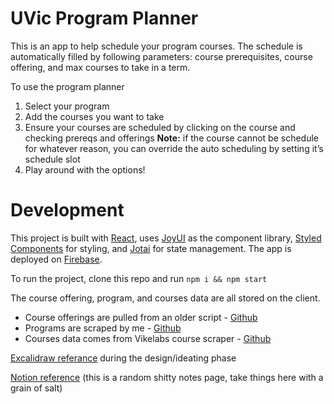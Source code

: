 # UVic Program Planner

This is an app to help schedule your program courses. The schedule is automatically filled by following parameters: course prerequisites, course offering, and max courses to take in a term.

To use the program planner

1. Select your program
2. Add the courses you want to take
3. Ensure your courses are scheduled by clicking on the course and checking prereqs and offerings
   **Note:** if the course cannot be schedule for whatever reason, you can override the auto scheduling by setting it’s schedule slot
4. Play around with the options!

# Development

This project is built with [React](https://reactjs.org), uses [JoyUI](https://mui.com/joy-ui/getting-started/overview/) as the component library, [Styled Components](https://styled-components.com) for styling, and [Jotai](https://jotai.org) for state management. The app is deployed on [Firebase](https://firebase.google.com).

To run the project, clone this repo and run `npm i && npm start`

The course offering, program, and courses data are all stored on the client.

- Course offerings are pulled from an older script - [Github](https://github.com/sfaigan/degree-planner/blob/dev-ts/scripts/get_semesters.py)
- Programs are scraped by me - [Github](https://github.com/tdgao/uvic-prereqs-scraper/blob/main/scraper.py)
- Courses data comes from Vikelabs course scraper - [Github](https://github.com/VikeLabs/uvic-course-scraper)

[Excalidraw referance](https://excalidraw.com/#json=LNmh63inArqDV1oZFxv8z,xWrLIO0HdLmpdalNJKvVpQ) during the design/ideating phase

[Notion reference](https://www.notion.so/Program-Planner-223e4ae0749348f0853ded690acdc8b9) (this is a random shitty notes page, take things here with a grain of salt)
